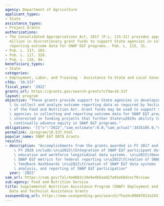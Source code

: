 ```yaml
---
agency: Department of Agriculture
applicant_types:
- State
assistance_types:
- Project Grants
authorizations:
- The Consolidated Appropriations Act, 2017 (P.L. 115-31) provides approximately $5
  million in discretionary grant funds to support State agencies in collecting and
  reporting outcome data for SNAP E&T programs.. Pub. L. 115, 31.
- Pub. L. 117, 103.
- Pub. L. 117, 328.
- Pub. L. 116, 94.
beneficiary_types:
- State
categories:
- Employment, Labor, and Training - Assistance to State and Local Governments
cfda: '10.537'
fiscal_year: '2022'
grants_url: https://grants.gov/search-grants?cfda=10.537
layout: program
objective: "These grants provide support to State agencies in developing the capacity\
  \ to collect and analyze outcome reporting data as required by Section 16(h)(5)(B)\
  \ of the Food and Nutrition Act. Grant funds may be used to support State and local\
  \ agencies in collecting and reporting outcome data for SNAP E&T programs. FNS is\
  \ interested in funding projects that further State\u2019s ability to use data to\
  \ continually advance equity in SNAP E&T programs."
obligations: '[{"x":"2022","sam_estimate":0.0,"sam_actual":3435105.0,"usa_spending_actual":5905409.23},{"x":"2023","sam_estimate":6000000.0,"sam_actual":0.0,"usa_spending_actual":123307.88},{"x":"2024","sam_estimate":6000000.0,"sam_actual":0.0,"usa_spending_actual":0.0}]'
permalink: /program/10.537.html
popular_name: SNAP E&T DATA Grants
results:
- description: "Accomplishments from the grants awarded in FY 2017 and completed in\
    \ FY 2020 include:\n\u2022\tIntegration of SNAP E&T participant data within the\
    \ education and workforce longitudinal data systems. \n\u2022\tDevelopment of\
    \ SNAP E&T metrics for federal reporting \n\u2022\tCreation of SNAP E&T interactive\
    \ feedback dashboards \n\u2022\tCreation of SNAP E&T data systems for the collection,\
    \ analysis, and reporting of SNAP E&T participation"
  year: '2022'
sam_url: https://sam.gov/fal/4a40b2c34e9e4b5aad27a01e68dcecf0/view
sub-agency: Food and Nutrition Service
title: Supplemental Nutrition Assistance Program (SNAP) Employment and Training (E&T)
  Data and Technical Assistance Grants
usaspending_url: https://www.usaspending.gov/search/?hash=0966f013a24314b24cbd7f2da448b5a7
---
```

